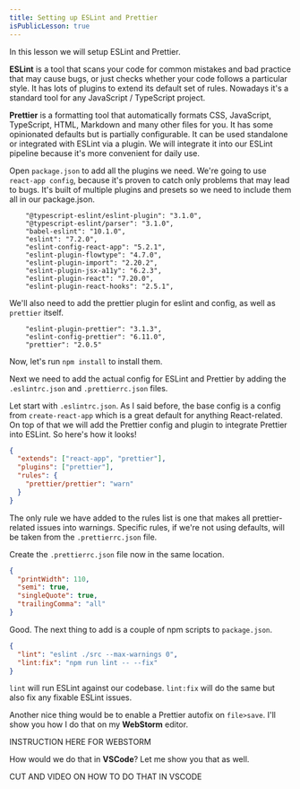 ```yaml
---
title: Setting up ESLint and Prettier
isPublicLesson: true
---
```


In this lesson we will setup ESLint and Prettier.

**ESLint** is a tool that scans your code for common mistakes and bad practice that may cause bugs, or just checks whether your code follows a particular style. It has lots of plugins to extend its default set of rules. Nowadays it's a standard tool for any JavaScript / TypeScript project.

**Prettier** is a formatting tool that automatically formats CSS, JavaScript, TypeScript, HTML, Markdown and many other files for you. It has some opinionated defaults but is partially configurable. It can be used standalone or integrated with ESLint via a plugin. We will integrate it into our ESLint pipeline because it's more convenient for daily use.

Open `package.json` to add all the plugins we need. We're going to use `react-app config`, because it's proven to catch only problems that may lead to bugs. It's built of multiple plugins and presets so we need to include them all in our package.json.

```
    "@typescript-eslint/eslint-plugin": "3.1.0",
    "@typescript-eslint/parser": "3.1.0",
    "babel-eslint": "10.1.0",
    "eslint": "7.2.0",
    "eslint-config-react-app": "5.2.1",
    "eslint-plugin-flowtype": "4.7.0",
    "eslint-plugin-import": "2.20.2",
    "eslint-plugin-jsx-a11y": "6.2.3",
    "eslint-plugin-react": "7.20.0",
    "eslint-plugin-react-hooks": "2.5.1",
```

We'll also need to add the prettier plugin for eslint and config, as well as `prettier` itself.

```
    "eslint-plugin-prettier": "3.1.3",
    "eslint-config-prettier": "6.11.0",
    "prettier": "2.0.5"
```

Now, let's run `npm install` to install them.

Next we need to add the actual config for ESLint and Prettier by adding the `.eslintrc.json` and `.prettierrc.json` files. 

Let start with `.eslintrc.json`. As I said before, the base config is a config from `create-react-app` which is a great default for anything React-related. On top of that we will add the Prettier config and plugin to integrate Prettier into ESLint. So here's how it looks!

```json
{
  "extends": ["react-app", "prettier"],
  "plugins": ["prettier"],
  "rules": {
    "prettier/prettier": "warn"
  }
}
```

The only rule we have added to the rules list is one that makes all prettier-related issues into warnings. Specific rules, if we're not using defaults, will be taken from the `.prettierrc.json` file. 

Create the `.prettierrc.json` file now in the same location.

```json
{
  "printWidth": 110,
  "semi": true,
  "singleQuote": true,
  "trailingComma": "all"
}
```

Good. The next thing to add is a couple of npm scripts to `package.json`.

```json
{
  "lint": "eslint ./src --max-warnings 0",
  "lint:fix": "npm run lint -- --fix"
}
```


`lint` will run ESLint against our codebase. `lint:fix` will do the same but also fix any fixable ESLint issues.

Another nice thing would be to enable a Prettier autofix on `file>save`. I'll show you how I do that on my **WebStorm** editor.

[comment]: <GM: instrucs to be added for both>

INSTRUCTION HERE FOR WEBSTORM

How would we do that in **VSCode**? Let me show you that as well.

CUT AND VIDEO ON HOW TO DO THAT IN VSCODE

